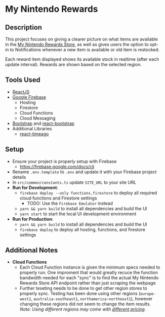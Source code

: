 # My Nintendo Rewards

## Description
This project focuses on giving a clearer picture on what items are available in the [My Nintendo Rewards Store](hhttps://my.nintendo.com/reward_categories/nintendo_store), as well as gives users the option to opt-in to Notifications whenever a new item is available or old item is restocked.

Each reward item displayed shows its available stock in realtime (after each update interval). Rewards are shown based on the selected region.

## Tools Used
- [ReactJS](https://reactjs.org/)
- [Google Firebase](https://firebase.google.com/)
    - Hosting
    - Firestore
    - Cloud Functions
    - Cloud Messaging
- [Bootstrap](https://getbootstrap.com/) and [react-bootstrap](https://react-bootstrap.github.io/)
- Additional Libraries
    - [react-timeago](https://www.npmjs.com/package/react-timeago)

## Setup
- Ensure your project is properly setup with Firebase
    - https://firebase.google.com/docs/cli
- Rename `.env.template` to `.env` and update it with your Firebase project details
- In `src/common/constants.ts` update `SITE_URL` to your site URL
- **Run for Development**:
    - `firebase deploy --only functions,firestore` to deploy all required cloud functions and Firestore settings
        - TODO: Use the `Firebase Emulator` instead
    - `yarn && yarn build` to install all dependencies and build the UI
    - `yarn start` to start the local UI development environment
- **Run for Production**:
    - `yarn && yarn build` to install all dependencies and build the UI
    - `firebase deploy` to deploy all hosting, functions, and firestore settings

## Additional Notes
- **Cloud Functions**
    - Each Cloud Function instance is given the minimum specs needed to properly run. One improment that would greatly recuce the function bandwidth needed for each "sync" is to find the actual My Nintendo Rewards Store API endpoint rather than just scraping the webpage
    - Further teseting needs to be done to get other region stores to properly sync. Testing has been done using other regions (`europe-west2`, `australia-southeast1`, `northamerica-northeast1`), however changing these regions did not seem to change the item results. *Note: Using different regions may come with [different pricing](https://firebase.google.com/docs/functions/locations).*